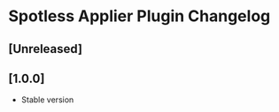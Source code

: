 <!-- Keep a Changelog guide -> https://keepachangelog.com -->

# Spotless Applier Plugin Changelog

## [Unreleased]

## [1.0.0]
- Stable version